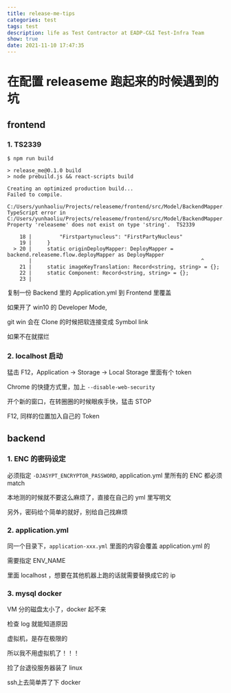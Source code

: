 ```yaml
---
title: release-me-tips
categories: test
tags: test
description: life as Test Contractor at EADP-C&I Test-Infra Team
show: true
date: 2021-11-10 17:47:35
---
```

# 在配置 releaseme 跑起来的时候遇到的坑

## frontend

### 1. TS2339

```
$ npm run build

> release_me@0.1.0 build
> node prebuild.js && react-scripts build

Creating an optimized production build...
Failed to compile.

C:/Users/yunhaoliu/Projects/releaseme/frontend/src/Model/BackendMapper.ts
TypeScript error in C:/Users/yunhaoliu/Projects/releaseme/frontend/src/Model/BackendMapper.ts(20,55):
Property 'releaseme' does not exist on type 'string'.  TS2339

    18 |         "Firstpartynucleus": "FirstPartyNucleus"
    19 |     }
  > 20 |     static originDeployMapper: DeployMapper = backend.releaseme.flow.deployMapper as DeployMapper
       |                                                       ^
    21 |     static imageKeyTranslation: Record<string, string> = {};
    22 |     static Component: Record<string, string> = {};
    23 |
```
复制一份 Backend 里的 Application.yml 到 Frontend 里覆盖

如果开了 win10 的 Developer Mode,

git win 会在 Clone 的时候把软连接变成 Symbol link

如果不在就摆烂

### 2. localhost 启动

猛击 F12，Application -> Storage -> Local Storage 里面有个 token

Chrome 的快捷方式里，加上 `--disable-web-security`

开个新的窗口，在转圈圈的时候眼疾手快，猛击 STOP

F12, 同样的位置加入自己的 Token

## backend

### 1. ENC 的密码设定

必须指定 `-DJASYPT_ENCRYPTOR_PASSWORD`, application.yml 里所有的 ENC 都必须 match

本地测的时候就不要这么麻烦了，直接在自己的 yml 里写明文

另外，密码给个简单的就好，别给自己找麻烦

### 2. application.yml 

同一个目录下，`application-xxx.yml` 里面的内容会覆盖 application.yml 的

需要指定 ENV_NAME

里面 localhost ，想要在其他机器上跑的话就需要替换成它的 ip

### 3. mysql docker

VM 分的磁盘太小了，docker 起不来

检查 log 就能知道原因

虚拟机，是存在极限的

所以我不用虚拟机了！！！

捡了台退役服务器装了 linux

ssh上去简单弄了下 docker
